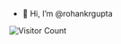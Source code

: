 - 👋 Hi, I’m @rohankrgupta

![Visitor Count](https://profile-counter.glitch.me/rohankrgupta/count.svg)

<!---
rohankrgupta/rohankrgupta is a ✨ special ✨ repository because its `README.md` (this file) appears on your GitHub profile.
You can click the Preview link to take a look at your changes.
--->
